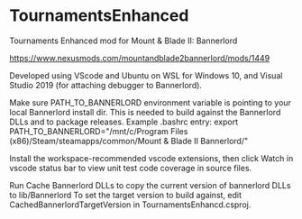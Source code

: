 # TournamentsEnhanced
Tournaments Enhanced mod for Mount &amp; Blade II: Bannerlord

https://www.nexusmods.com/mountandblade2bannerlord/mods/1449

Developed using VScode and Ubuntu on WSL for Windows 10, and Visual Studio 2019 (for attaching debugger to Bannerlord).

Make sure PATH_TO_BANNERLORD environment variable is pointing to your local Bannerlord install dir. This is needed to build against the Bannerlord DLLs and to package releases.
Example .bashrc entry:
export PATH_TO_BANNERLORD="/mnt/c/Program Files (x86)/Steam/steamapps/common/Mount & Blade II Bannerlord/"

Install the workspace-recommended vscode extensions, then click Watch in vscode status bar to view unit test code coverage in source files.

Run Cache Bannerlord DLLs to copy the current version of bannerlord DLLs to lib/Bannerlord
To set the target version to build against, edit CachedBannerlordTargetVersion in TournamentsEnhancd.csproj.